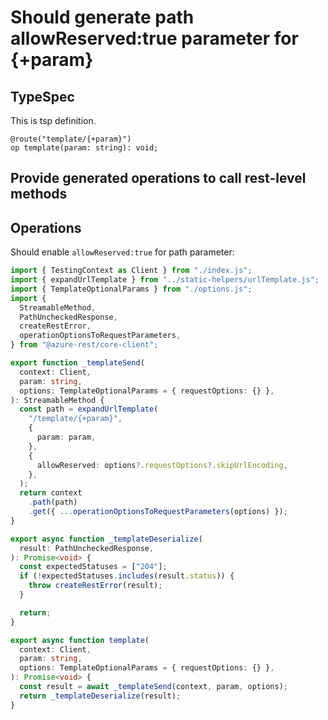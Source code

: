 # Should generate path allowReserved:true parameter for {+param}

## TypeSpec

This is tsp definition.

```tsp
@route("template/{+param}")
op template(param: string): void;
```

## Provide generated operations to call rest-level methods

## Operations

Should enable `allowReserved:true` for path parameter:

```ts operations
import { TestingContext as Client } from "./index.js";
import { expandUrlTemplate } from "../static-helpers/urlTemplate.js";
import { TemplateOptionalParams } from "./options.js";
import {
  StreamableMethod,
  PathUncheckedResponse,
  createRestError,
  operationOptionsToRequestParameters,
} from "@azure-rest/core-client";

export function _templateSend(
  context: Client,
  param: string,
  options: TemplateOptionalParams = { requestOptions: {} },
): StreamableMethod {
  const path = expandUrlTemplate(
    "/template/{+param}",
    {
      param: param,
    },
    {
      allowReserved: options?.requestOptions?.skipUrlEncoding,
    },
  );
  return context
    .path(path)
    .get({ ...operationOptionsToRequestParameters(options) });
}

export async function _templateDeserialize(
  result: PathUncheckedResponse,
): Promise<void> {
  const expectedStatuses = ["204"];
  if (!expectedStatuses.includes(result.status)) {
    throw createRestError(result);
  }

  return;
}

export async function template(
  context: Client,
  param: string,
  options: TemplateOptionalParams = { requestOptions: {} },
): Promise<void> {
  const result = await _templateSend(context, param, options);
  return _templateDeserialize(result);
}
```
